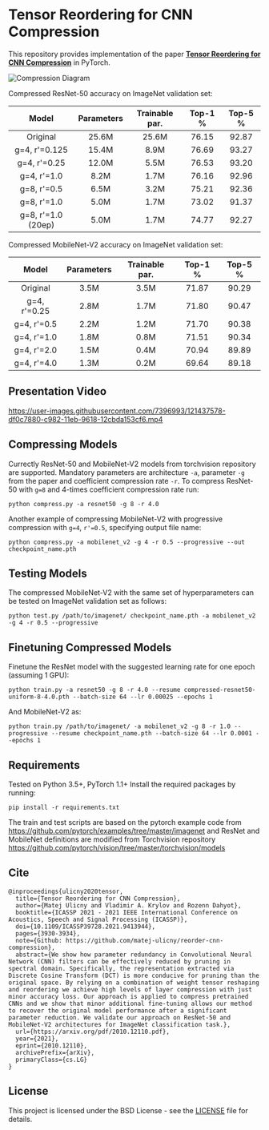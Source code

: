 # Tensor Reordering for CNN Compression

This repository provides implementation of the paper [**Tensor Reordering for CNN Compression**](https://arxiv.org/abs/2010.12110) in PyTorch.

![Compression Diagram](compression_diagram.png)

Compressed ResNet-50 accuracy on ImageNet validation set:

|  Model  | Parameters | Trainable par. | Top-1 % | Top-5 % |
| :-----: | :--------: | :------------: | :-----: | :-----: |
| Original | 25.6M | 25.6M | 76.15 | 92.87 |
| g=4, r'=0.125 | 15.4M | 8.9M | 76.69 | 93.27 |
| g=4, r'=0.25 | 12.0M | 5.5M | 76.53 | 93.20 |
| g=4, r'=1.0 | 8.2M | 1.7M | 76.16 | 92.96 |
| g=8, r'=0.5 | 6.5M | 3.2M | 75.21 | 92.36 |
| g=8, r'=1.0 | 5.0M | 1.7M | 73.02 | 91.37 |
| g=8, r'=1.0 (20ep) | 5.0M | 1.7M | 74.77 | 92.27 |

Compressed MobileNet-V2 accuracy on ImageNet validation set:

|  Model  | Parameters | Trainable par. | Top-1 % | Top-5 % |
| :-----: | :--------: | :------------: | :-----: | :-----: |
| Original | 3.5M | 3.5M | 71.87 | 90.29 |
| g=4, r'=0.25 | 2.8M | 1.7M | 71.80 | 90.47 |
| g=4, r'=0.5 | 2.2M | 1.2M | 71.70 | 90.38 |
| g=4, r'=1.0 | 1.8M | 0.8M | 71.51 | 90.34 |
| g=4, r'=2.0 | 1.5M | 0.4M | 70.94 | 89.89 |
| g=4, r'=4.0 | 1.3M | 0.2M | 69.64 | 89.18 |

## Presentation Video

https://user-images.githubusercontent.com/7396993/121437578-df0c7880-c982-11eb-9618-12cbda153cf6.mp4

## Compressing Models

Currectly ResNet-50 and MobileNet-V2 models from torchvision repository are supported. Mandatory parameters are architecture `-a`, parameter `-g` from the paper and coefficient compression rate `-r`. To compress ResNet-50 with `g=8` and 4-times coefficient compression rate run:
```
python compress.py -a resnet50 -g 8 -r 4.0
```
Another example of compressing MobileNet-V2 with progressive compression with `g=4`, `r'=0.5`, specifying output file name: 
```
python compress.py -a mobilenet_v2 -g 4 -r 0.5 --progressive --out checkpoint_name.pth
```

## Testing Models

The compressed MobileNet-V2 with the same set of hyperparameters can be tested on ImageNet validation set as follows:
```
python test.py /path/to/imagenet/ checkpoint_name.pth -a mobilenet_v2 -g 4 -r 0.5 --progressive
```

## Finetuning Compressed Models

Finetune the ResNet model with the suggested learning rate for one epoch (assuming 1 GPU):
```
python train.py -a resnet50 -g 8 -r 4.0 --resume compressed-resnet50-uniform-8-4.0.pth --batch-size 64 --lr 0.00025 --epochs 1
```
And MobileNet-V2 as:
```
python train.py /path/to/imagenet/ -a mobilenet_v2 -g 8 -r 1.0 --progressive --resume checkpoint_name.pth --batch-size 64 --lr 0.0001 --epochs 1
```

## Requirements

Tested on Python 3.5+, PyTorch 1.1+
Install the required packages by running:
```
pip install -r requirements.txt
```

The train and test scripts are based on the pytorch example code from https://github.com/pytorch/examples/tree/master/imagenet and ResNet and MobileNet definitions are modified from Torchvision repository https://github.com/pytorch/vision/tree/master/torchvision/models

## Cite
```
@inproceedings{ulicny2020tensor,
  title={Tensor Reordering for CNN Compression}, 
  author={Matej Ulicny and Vladimir A. Krylov and Rozenn Dahyot},
  booktitle={ICASSP 2021 - 2021 IEEE International Conference on Acoustics, Speech and Signal Processing (ICASSP)}, 
  doi={10.1109/ICASSP39728.2021.9413944},
  pages={3930-3934},
  note={Github: https://github.com/matej-ulicny/reorder-cnn-compression},
  abstract={We show how parameter redundancy in Convolutional Neural Network (CNN) filters can be effectively reduced by pruning in spectral domain. Specifically, the representation extracted via Discrete Cosine Transform (DCT) is more conducive for pruning than the original space. By relying on a combination of weight tensor reshaping and reordering we achieve high levels of layer compression with just minor accuracy loss. Our approach is applied to compress pretrained CNNs and we show that minor additional fine-tuning allows our method to recover the original model performance after a significant parameter reduction. We validate our approach on ResNet-50 and MobileNet-V2 architectures for ImageNet classification task.},
  url={https://arxiv.org/pdf/2010.12110.pdf},
  year={2021},
  eprint={2010.12110},
  archivePrefix={arXiv},
  primaryClass={cs.LG}
}
```

## License

This project is licensed under the BSD License - see the [LICENSE](LICENSE) file for details.
